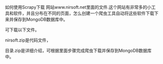 如何使用Scrapy下载 网站www.nirsoft.net里面的文件.这个网站有非常多的小工具和软件，并且分布在不同的页面，怎么创建一个爬虫工具自动将这些软件下载下来并保存到MongoDB数据库中。

可下载以下文件。

nirsoft.zip是代码文件，

目录.zip是详细介绍，可根据里面步骤完成爬虫下载并保存到MongoDB数据库中。
